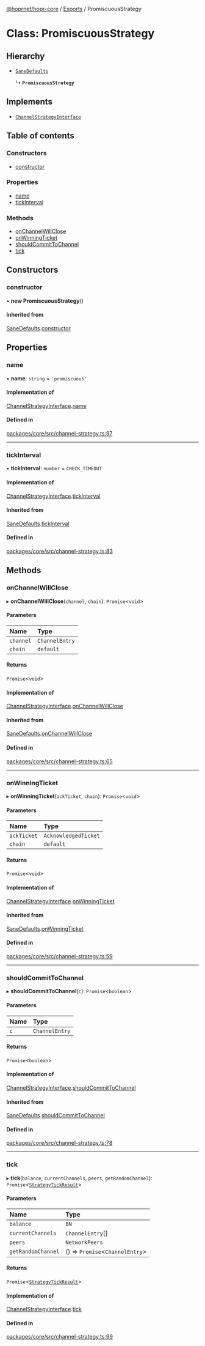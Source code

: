 [@hoprnet/hopr-core](../README.md) / [Exports](../modules.md) / PromiscuousStrategy

# Class: PromiscuousStrategy

## Hierarchy

- [`SaneDefaults`](SaneDefaults.md)

  ↳ **`PromiscuousStrategy`**

## Implements

- [`ChannelStrategyInterface`](../interfaces/ChannelStrategyInterface.md)

## Table of contents

### Constructors

- [constructor](PromiscuousStrategy.md#constructor)

### Properties

- [name](PromiscuousStrategy.md#name)
- [tickInterval](PromiscuousStrategy.md#tickinterval)

### Methods

- [onChannelWillClose](PromiscuousStrategy.md#onchannelwillclose)
- [onWinningTicket](PromiscuousStrategy.md#onwinningticket)
- [shouldCommitToChannel](PromiscuousStrategy.md#shouldcommittochannel)
- [tick](PromiscuousStrategy.md#tick)

## Constructors

### constructor

• **new PromiscuousStrategy**()

#### Inherited from

[SaneDefaults](SaneDefaults.md).[constructor](SaneDefaults.md#constructor)

## Properties

### name

• **name**: `string` = `'promiscuous'`

#### Implementation of

[ChannelStrategyInterface](../interfaces/ChannelStrategyInterface.md).[name](../interfaces/ChannelStrategyInterface.md#name)

#### Defined in

[packages/core/src/channel-strategy.ts:97](https://github.com/hoprnet/hoprnet/blob/master/packages/core/src/channel-strategy.ts#L97)

___

### tickInterval

• **tickInterval**: `number` = `CHECK_TIMEOUT`

#### Implementation of

[ChannelStrategyInterface](../interfaces/ChannelStrategyInterface.md).[tickInterval](../interfaces/ChannelStrategyInterface.md#tickinterval)

#### Inherited from

[SaneDefaults](SaneDefaults.md).[tickInterval](SaneDefaults.md#tickinterval)

#### Defined in

[packages/core/src/channel-strategy.ts:83](https://github.com/hoprnet/hoprnet/blob/master/packages/core/src/channel-strategy.ts#L83)

## Methods

### onChannelWillClose

▸ **onChannelWillClose**(`channel`, `chain`): `Promise`<`void`\>

#### Parameters

| Name | Type |
| :------ | :------ |
| `channel` | `ChannelEntry` |
| `chain` | `default` |

#### Returns

`Promise`<`void`\>

#### Implementation of

[ChannelStrategyInterface](../interfaces/ChannelStrategyInterface.md).[onChannelWillClose](../interfaces/ChannelStrategyInterface.md#onchannelwillclose)

#### Inherited from

[SaneDefaults](SaneDefaults.md).[onChannelWillClose](SaneDefaults.md#onchannelwillclose)

#### Defined in

[packages/core/src/channel-strategy.ts:65](https://github.com/hoprnet/hoprnet/blob/master/packages/core/src/channel-strategy.ts#L65)

___

### onWinningTicket

▸ **onWinningTicket**(`ackTicket`, `chain`): `Promise`<`void`\>

#### Parameters

| Name | Type |
| :------ | :------ |
| `ackTicket` | `AcknowledgedTicket` |
| `chain` | `default` |

#### Returns

`Promise`<`void`\>

#### Implementation of

[ChannelStrategyInterface](../interfaces/ChannelStrategyInterface.md).[onWinningTicket](../interfaces/ChannelStrategyInterface.md#onwinningticket)

#### Inherited from

[SaneDefaults](SaneDefaults.md).[onWinningTicket](SaneDefaults.md#onwinningticket)

#### Defined in

[packages/core/src/channel-strategy.ts:59](https://github.com/hoprnet/hoprnet/blob/master/packages/core/src/channel-strategy.ts#L59)

___

### shouldCommitToChannel

▸ **shouldCommitToChannel**(`c`): `Promise`<`boolean`\>

#### Parameters

| Name | Type |
| :------ | :------ |
| `c` | `ChannelEntry` |

#### Returns

`Promise`<`boolean`\>

#### Implementation of

[ChannelStrategyInterface](../interfaces/ChannelStrategyInterface.md).[shouldCommitToChannel](../interfaces/ChannelStrategyInterface.md#shouldcommittochannel)

#### Inherited from

[SaneDefaults](SaneDefaults.md).[shouldCommitToChannel](SaneDefaults.md#shouldcommittochannel)

#### Defined in

[packages/core/src/channel-strategy.ts:78](https://github.com/hoprnet/hoprnet/blob/master/packages/core/src/channel-strategy.ts#L78)

___

### tick

▸ **tick**(`balance`, `currentChannels`, `peers`, `getRandomChannel`): `Promise`<[`StrategyTickResult`](../modules.md#strategytickresult)\>

#### Parameters

| Name | Type |
| :------ | :------ |
| `balance` | `BN` |
| `currentChannels` | `ChannelEntry`[] |
| `peers` | `NetworkPeers` |
| `getRandomChannel` | () => `Promise`<`ChannelEntry`\> |

#### Returns

`Promise`<[`StrategyTickResult`](../modules.md#strategytickresult)\>

#### Implementation of

[ChannelStrategyInterface](../interfaces/ChannelStrategyInterface.md).[tick](../interfaces/ChannelStrategyInterface.md#tick)

#### Defined in

[packages/core/src/channel-strategy.ts:99](https://github.com/hoprnet/hoprnet/blob/master/packages/core/src/channel-strategy.ts#L99)
